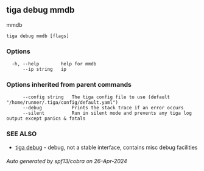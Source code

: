 ## tiga debug mmdb

mmdb

```
tiga debug mmdb [flags]
```

### Options

```
  -h, --help        help for mmdb
      --ip string   ip
```

### Options inherited from parent commands

```
      --config string   The tiga config file to use (default "/home/runner/.tiga/config/default.yaml")
      --debug           Prints the stack trace if an error occurs
      --silent          Run in silent mode and prevents any tiga log output except panics & fatals
```

### SEE ALSO

* [tiga debug](tiga_debug.md)	 - debug, not a stable interface, contains misc debug facilities

###### Auto generated by spf13/cobra on 26-Apr-2024
